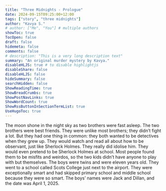 ```yaml
---
title: "Three Midnights - Prologue"
date: 2024-09-15T09:25:00+12:00
tags: ["story", "three midnights"]
author: "Kavya S."
# author: ["Me", "You"] # multiple authors
showToc: true
TocOpen: false
draft: false
hidemeta: false
comments: false
# description: "This is a very long description text"
summary: "An original murder mystery by Kavya."
disableHLJS: true # to disable highlightjs
disableShare: false
disableHLJS: false
hideSummary: false
searchHidden: false
ShowReadingTime: true
ShowBreadCrumbs: true
ShowPostNavLinks: true
ShowWordCount: true
ShowRssButtonInSectionTermList: true
UseHugoToc: true
---
```

The moon shone in the night sky as two brothers were fast asleep. The two brothers were best friends. They were unlike most brothers; they didn’t fight a lot. But they had one thing in common: they both wanted to be detectives when they grew up. They would watch and read all about how to be observant, just like Sherlock Holmes. They really did idolise him. They would even pretend to be Sherlock Holmes at school. Most people found them to be misfits and weirdos, so the two kids didn’t have anyone to play with but themselves. The boys were twins and were eleven years old. They went to a school called Scots College just next to the airport. They were exceptionally smart and had skipped primary school and middle school because they were so smart. The boys’ names were Jack and Dillan, and the date was April 1, 2025.